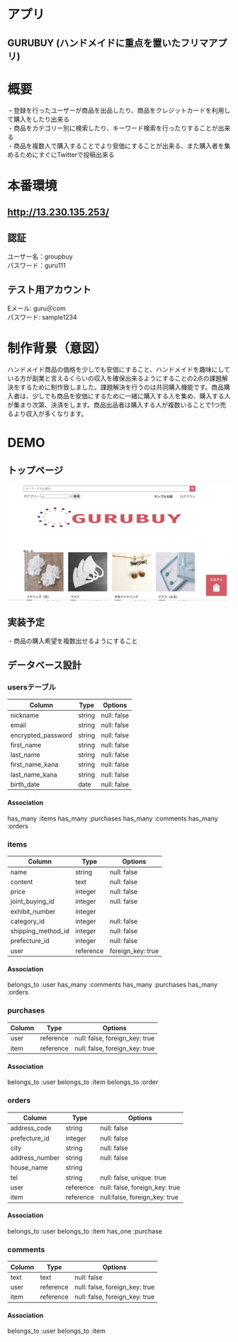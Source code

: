 # アプリ
  ## GURUBUY (ハンドメイドに重点を置いたフリマアプリ)

# 概要
  ・登録を行ったユーザーが商品を出品したり、商品をクレジットカードを利用して購入をしたり出来る  
  ・商品をカテゴリー別に検索したり、キーワード検索を行ったりすることが出来る  
  ・商品を複数人で購入することでより安価にすることが出来る、また購入者を集めるためにすぐにTwitterで投稿出来る

# 本番環境 
  ## http://13.230.135.253/

  ## 認証  
  ユーザー名：groupbuy  
  パスワード：guru111  

  ## テスト用アカウント
  Eメール: guru＠com  
  パスワード: sample1234  

# 制作背景（意図）  
  ハンドメイド商品の価格を少しでも安価にすること、ハンドメイドを趣味にしている方が副業と言えるくらいの収入を確保出来るようにすることの2点の課題解決をするために制作致しました。課題解決を行うのは共同購入機能です。商品購入者は、少しでも商品を安価にするために一緒に購入する人を集め、購入する人が集まり次第、決済をします。商品出品者は購入する人が複数いることで1つ売るより収入が多くなります。
  
# DEMO
  ## トップページ
  ![トップページ](https://github.com/SC-shunemuk/gurubuy/blob/master/c2a4e8f064fec562c7eb92ba789a0920.jpg)

## 実装予定  
  ・商品の購入希望を複数出せるようにすること  

## データベース設計
### usersテーブル
| Column            | Type   | Options     |
| ----------------- | ------ | ----------- |
| nickname          | string | null: false |
| email             | string | null: false |
| encrypted_password| string | null: false |
| first_name        | string | null: false |
| last_name         | string | null: false |
| first_name_kana   | string | null: false |
| last_name_kana    | string | null: false |
| birth_date        | date   | null: false |

#### Association

has_many :items
has_many :purchases
has_many :comments
has_many :orders


### items
| Column             | Type    | Options           |
| ------------------ | ------- | ----------------- |
| name               | string  | null: false       |
| content            | text    | null: false       |
| price              | integer | null: false       |
| joint_buying_id    | integer | null: false       |
| exhibit_number     | integer |                   |
| category_id        | integer | null: false       |
| shipping_method_id | integer | null: false       |
| prefecture_id      | integer | null: false       |
| user               |reference| foreign_key: true |

#### Association

belongs_to :user
has_many   :comments
has_many   :purchases
has_many   :orders

### purchases
| Column          | Type    | Options                        |
| --------------- | ------- | ------------------------------ |
| user            |reference| null: false, foreign_key: true |
| item            |reference| null: false, foreign_key: true |

#### Association

belongs_to :user
belongs_to :item
belongs_to :order

### orders
| Column          | Type    | Options                        |
| --------------- | ------- | ------------------------------ |
| address_code    | string  | null: false                    |
| prefecture_id   | integer | null: false                    |
| city            | string  | null: false                    |
| address_number  | string  | null: false                    |
| house_name      | string  |                                |
| tel             | string  | null: false, unique: true      |
| user            |reference| null: false, foreign_key: true |
| item            |reference| null:false, foreign_key: true  |

#### Association

belongs_to :user
belongs_to :item
has_one    :purchase

### comments
| Column          | Type    | Options                        |
| --------------- | ------- | ------------------------------ |
| text            | text    | null: false                    |
| user            |reference| null: false, foreign_key: true |
| item            |reference| null: false, foreign_key: true |

#### Association

belongs_to :user
belongs_to :item

